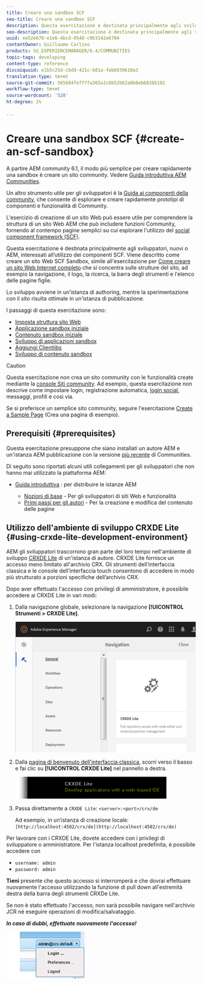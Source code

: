```yaml
---
title: Creare una sandbox SCF
seo-title: Creare una sandbox SCF
description: Questa esercitazione è destinata principalmente agli sviluppatori, nuovi o AEM, interessati all’utilizzo dei componenti SCF.  Viene descritto come creare un sito sandbox SCF
seo-description: Questa esercitazione è destinata principalmente agli sviluppatori, nuovi o AEM, interessati all’utilizzo dei componenti SCF.  Viene descritto come creare un sito sandbox SCF
uuid: ee52e670-e1e6-4bcd-9548-c963142e6704
contentOwner: Guillaume Carlino
products: SG_EXPERIENCEMANAGER/6.4/COMMUNITIES
topic-tags: developing
content-type: reference
discoiquuid: e1b5c25d-cbdd-421c-b81a-feb6039610a3
translation-type: tm+mt
source-git-commit: 565604feff7fa365a1c6b52b62a0b0eb681bb192
workflow-type: tm+mt
source-wordcount: '528'
ht-degree: 1%

---
```




# Creare una sandbox SCF {#create-an-scf-sandbox}


A partire AEM community 6.1, il modo più semplice per creare rapidamente una sandbox è creare un sito community. Vedere [Guida introduttiva  AEM Communities](getting-started.md).

Un altro strumento utile per gli sviluppatori è la [Guida ai componenti della community](components-guide.md), che consente di esplorare e creare rapidamente prototipi di componenti e funzionalità di Community.

L&#39;esercizio di creazione di un sito Web può essere utile per comprendere la struttura di un sito Web AEM che può includere funzioni Community, fornendo al contempo pagine semplici su cui esplorare l&#39;utilizzo del [social component framework (SCF)](scf.md).

Questa esercitazione è destinata principalmente agli sviluppatori, nuovi o AEM, interessati all’utilizzo dei componenti SCF. Viene descritto come creare un sito Web SCF Sandbox, simile all&#39;esercitazione per [Come creare un sito Web Internet completo](../../help/sites-developing/website.md) che si concentra sulle strutture del sito, ad esempio la navigazione, il logo, la ricerca, la barra degli strumenti e l&#39;elenco delle pagine figlie.

Lo sviluppo avviene in un’istanza di authoring, mentre la sperimentazione con il sito risulta ottimale in un’istanza di pubblicazione.

I passaggi di questa esercitazione sono:

* [Imposta struttura sito Web](setup-website.md)
* [Applicazione sandbox iniziale](initial-app.md)
* [Contenuto sandbox iniziale](initial-content.md)
* [Sviluppo di applicazioni sandbox](develop-app.md)
* [Aggiungi Clientlibs](add-clientlibs.md)
* [Sviluppo di contenuto sandbox](develop-content.md)

>[!CAUTION]
>
>Questa esercitazione non crea un sito community con le funzionalità create mediante la [console Siti community](sites-console.md). Ad esempio, questa esercitazione non descrive come impostare login, registrazione automatica, [login social](social-login.md), messaggi, profili e così via.
>
>Se si preferisce un semplice sito community, seguire l&#39;esercitazione [Create a Sample Page](create-sample-page.md) (Crea una pagina di esempio).

## Prerequisiti {#prerequisites}

Questa esercitazione presuppone che siano installati un autore AEM e un&#39;istanza AEM pubblicazione con la versione [più recente](deploy-communities.md#latest-releases) di Communities.

Di seguito sono riportati alcuni utili collegamenti per gli sviluppatori che non hanno mai utilizzato la piattaforma AEM:

* [Guida introduttiva](../../help/sites-deploying/deploy.md#getting-started) : per distribuire le istanze AEM

   * [Nozioni di base](../../help/sites-developing/the-basics.md)  - Per gli sviluppatori di siti Web e funzionalità
   * [Primi passi per gli autori](../../help/sites-authoring/first-steps.md)  - Per la creazione e modifica del contenuto delle pagine

## Utilizzo dell&#39;ambiente di sviluppo CRXDE Lite {#using-crxde-lite-development-environment}

AEM gli sviluppatori trascorrono gran parte del loro tempo nell&#39;ambiente di sviluppo [CRXDE Lite](../../help/sites-developing/developing-with-crxde-lite.md) di un&#39;istanza di autore. CRXDE Lite fornisce un accesso meno limitato all&#39;archivio CRX. Gli strumenti dell’interfaccia classica e le console dell’interfaccia touch consentono di accedere in modo più strutturato a porzioni specifiche dell’archivio CRX.

Dopo aver effettuato l&#39;accesso con privilegi di amministratore, è possibile accedere ai CRXDE Lite in vari modi:

1. Dalla navigazione globale, selezionare la navigazione **[!UICONTROL Strumenti > CRXDE Lite]**.

   ![chlimage_1-350](assets/chlimage_1-350.png)

2. Dalla [pagina di benvenuto dell&#39;interfaccia classica](http://localhost:4502/welcome.html), scorri verso il basso e fai clic su **[!UICONTROL CRXDE Lite]** nel pannello a destra.

   ![chlimage_1-351](assets/chlimage_1-351.png)

3. Passa direttamente a `CRXDE Lite`: `<server>:<port>/crx/de`

   Ad esempio, in un’istanza di creazione locale: ` [http://localhost:4502/crx/de](http://localhost:4502/crx/de)`

Per lavorare con i CRXDE Lite, dovete accedere con i privilegi di sviluppatore o amministratore. Per l&#39;istanza localhost predefinita, è possibile accedere con

* `username: admin`
* `password: admin`


**Tieni** presente che questo accesso si interromperà e che dovrai effettuare nuovamente l&#39;accesso utilizzando la funzione di pull down all&#39;estremità destra della barra degli strumenti CRXDe Lite.

Se non è stato effettuato l&#39;accesso, non sarà possibile navigare nell&#39;archivio JCR né eseguire operazioni di modifica/salvataggio.

***In caso di dubbi, effettuate nuovamente l&#39;accesso!***

![chlimage_1-352](assets/chlimage_1-352.png)
